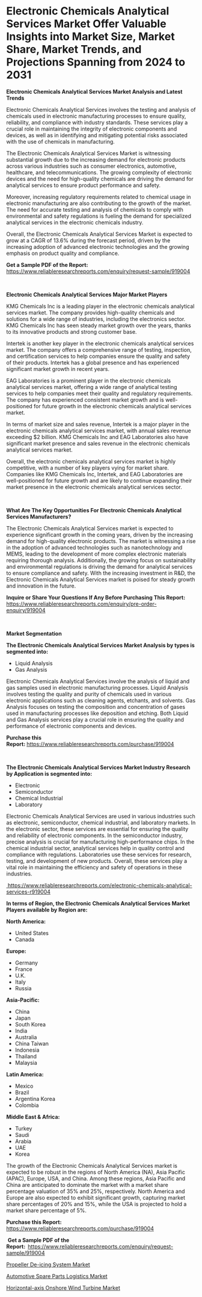 <p><h1>Electronic Chemicals Analytical Services Market Offer Valuable Insights into Market Size, Market Share, Market Trends, and Projections Spanning from 2024 to 2031</h1></p><p><strong>Electronic Chemicals Analytical Services Market Analysis and Latest Trends</strong></p>
<p><p>Electronic Chemicals Analytical Services involves the testing and analysis of chemicals used in electronic manufacturing processes to ensure quality, reliability, and compliance with industry standards. These services play a crucial role in maintaining the integrity of electronic components and devices, as well as in identifying and mitigating potential risks associated with the use of chemicals in manufacturing.</p><p>The Electronic Chemicals Analytical Services Market is witnessing substantial growth due to the increasing demand for electronic products across various industries such as consumer electronics, automotive, healthcare, and telecommunications. The growing complexity of electronic devices and the need for high-quality chemicals are driving the demand for analytical services to ensure product performance and safety.</p><p>Moreover, increasing regulatory requirements related to chemical usage in electronic manufacturing are also contributing to the growth of the market. The need for accurate testing and analysis of chemicals to comply with environmental and safety regulations is fueling the demand for specialized analytical services in the electronic chemicals industry.</p><p>Overall, the Electronic Chemicals Analytical Services Market is expected to grow at a CAGR of 13.6% during the forecast period, driven by the increasing adoption of advanced electronic technologies and the growing emphasis on product quality and compliance.</p></p>
<p><strong>Get a Sample PDF of the Report:&nbsp;</strong> <a href="https://www.reliableresearchreports.com/enquiry/request-sample/919004">https://www.reliableresearchreports.com/enquiry/request-sample/919004</a></p>
<p>&nbsp;</p>
<p><strong>Electronic Chemicals Analytical Services Major Market Players</strong></p>
<p><p>KMG Chemicals Inc is a leading player in the electronic chemicals analytical services market. The company provides high-quality chemicals and solutions for a wide range of industries, including the electronics sector. KMG Chemicals Inc has seen steady market growth over the years, thanks to its innovative products and strong customer base.</p><p>Intertek is another key player in the electronic chemicals analytical services market. The company offers a comprehensive range of testing, inspection, and certification services to help companies ensure the quality and safety of their products. Intertek has a global presence and has experienced significant market growth in recent years.</p><p>EAG Laboratories is a prominent player in the electronic chemicals analytical services market, offering a wide range of analytical testing services to help companies meet their quality and regulatory requirements. The company has experienced consistent market growth and is well-positioned for future growth in the electronic chemicals analytical services market.</p><p>In terms of market size and sales revenue, Intertek is a major player in the electronic chemicals analytical services market, with annual sales revenue exceeding $2 billion. KMG Chemicals Inc and EAG Laboratories also have significant market presence and sales revenue in the electronic chemicals analytical services market.</p><p>Overall, the electronic chemicals analytical services market is highly competitive, with a number of key players vying for market share. Companies like KMG Chemicals Inc, Intertek, and EAG Laboratories are well-positioned for future growth and are likely to continue expanding their market presence in the electronic chemicals analytical services sector.</p></p>
<p>&nbsp;</p>
<p><strong>What Are The Key Opportunities For Electronic Chemicals Analytical Services Manufacturers?</strong></p>
<p><p>The Electronic Chemicals Analytical Services market is expected to experience significant growth in the coming years, driven by the increasing demand for high-quality electronic products. The market is witnessing a rise in the adoption of advanced technologies such as nanotechnology and MEMS, leading to the development of more complex electronic materials requiring thorough analysis. Additionally, the growing focus on sustainability and environmental regulations is driving the demand for analytical services to ensure compliance and safety. With the increasing investment in R&D, the Electronic Chemicals Analytical Services market is poised for steady growth and innovation in the future.</p></p>
<p><strong>Inquire or Share Your Questions If Any Before Purchasing This Report:</strong> <a href="https://www.reliableresearchreports.com/enquiry/pre-order-enquiry/919004">https://www.reliableresearchreports.com/enquiry/pre-order-enquiry/919004</a></p>
<p>&nbsp;</p>
<p><strong>Market Segmentation</strong></p>
<p><strong>The Electronic Chemicals Analytical Services Market Analysis by types is segmented into:</strong></p>
<p><ul><li>Liquid Analysis</li><li>Gas Analysis</li></ul></p>
<p><p>Electronic Chemicals Analytical Services involve the analysis of liquid and gas samples used in electronic manufacturing processes. Liquid Analysis involves testing the quality and purity of chemicals used in various electronic applications such as cleaning agents, etchants, and solvents. Gas Analysis focuses on testing the composition and concentration of gases used in manufacturing processes like deposition and etching. Both Liquid and Gas Analysis services play a crucial role in ensuring the quality and performance of electronic components and devices.</p></p>
<p><strong>Purchase this Report:&nbsp;</strong><a href="https://www.reliableresearchreports.com/purchase/919004">https://www.reliableresearchreports.com/purchase/919004</a></p>
<p>&nbsp;</p>
<p><strong>The Electronic Chemicals Analytical Services Market Industry Research by Application is segmented into:</strong></p>
<p><ul><li>Electronic</li><li>Semiconductor</li><li>Chemical Industrial</li><li>Laboratory</li></ul></p>
<p><p>Electronic Chemicals Analytical Services are used in various industries such as electronic, semiconductor, chemical industrial, and laboratory markets. In the electronic sector, these services are essential for ensuring the quality and reliability of electronic components. In the semiconductor industry, precise analysis is crucial for manufacturing high-performance chips. In the chemical industrial sector, analytical services help in quality control and compliance with regulations. Laboratories use these services for research, testing, and development of new products. Overall, these services play a vital role in maintaining the efficiency and safety of operations in these industries.</p></p>
<p><a href="https://www.reliableresearchreports.com/electronic-chemicals-analytical-services-r919004">&nbsp;https://www.reliableresearchreports.com/electronic-chemicals-analytical-services-r919004</a></p>
<p><strong>In terms of Region, the Electronic Chemicals Analytical Services Market Players available by Region are:</strong></p>
<p>
    <p> <strong> North America: </strong>
        <ul>
            <li>United States</li>
            <li>Canada</li>
        </ul>
        </p> 
    <p> <strong> Europe: </strong>
        <ul>
            <li>Germany</li>
            <li>France</li>
            <li>U.K.</li>
            <li>Italy</li>
            <li>Russia</li>
        </ul>
        </p> 
    <p> <strong> Asia-Pacific: </strong>
        <ul>
            <li>China</li>
            <li>Japan</li>
            <li>South Korea</li>
            <li>India</li>
            <li>Australia</li>
            <li>China Taiwan</li>
            <li>Indonesia</li>
            <li>Thailand</li>
            <li>Malaysia</li>
        </ul>
        </p> 
    <p> <strong> Latin America: </strong>
        <ul>
            <li>Mexico</li>
            <li>Brazil</li>
            <li>Argentina Korea</li>
            <li>Colombia</li>
        </ul>
        </p> 
    <p> <strong> Middle East & Africa: </strong>
        <ul>
            <li>Turkey</li>
            <li>Saudi</li>
            <li>Arabia</li>
            <li>UAE</li>
            <li>Korea</li>
        </ul>
    </p>
    </p>
<p><p>The growth of the Electronic Chemicals Analytical Services market is expected to be robust in the regions of North America (NA), Asia Pacific (APAC), Europe, USA, and China. Among these regions, Asia Pacific and China are anticipated to dominate the market with a market share percentage valuation of 35% and 25%, respectively. North America and Europe are also expected to exhibit significant growth, capturing market share percentages of 20% and 15%, while the USA is projected to hold a market share percentage of 5%.</p></p>
<p><strong>Purchase this Report: </strong><a href="https://www.reliableresearchreports.com/purchase/919004">https://www.reliableresearchreports.com/purchase/919004</a></p>
<p>&nbsp;<strong>Get a Sample PDF of the Report:&nbsp;&nbsp;</strong><a href="https://www.reliableresearchreports.com/enquiry/request-sample/919004">https://www.reliableresearchreports.com/enquiry/request-sample/919004</a></p>
<p><strong></strong></p>
<p><p><a href="https://www.linkedin.com/pulse/propeller-de-icing-system-market-research-report-key-successful-1jmbf?trackingId=DsvD1xi5JSHyCxwA2GVOyA%3D%3D">Propeller De-icing System Market</a></p><p><a href="https://www.linkedin.com/pulse/automotive-spare-parts-logistics-market-size-global-industry-wc2of?trackingId=AY5itE3YI2B%2B0gwzcOGc4Q%3D%3D">Automotive Spare Parts Logistics Market</a></p><p><a href="https://www.linkedin.com/pulse/horizontal-axis-onshore-wind-turbine-market-size-cagr-trends-2024-2030-86c2c?trackingId=PdnphCaF83iQ3rnu86gbIg%3D%3D">Horizontal-axis Onshore Wind Turbine Market</a></p></p>